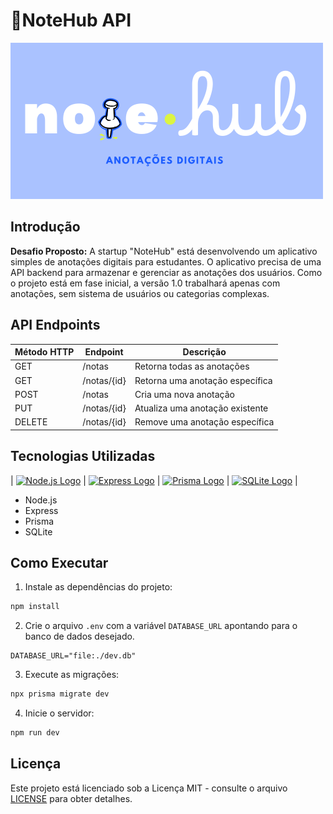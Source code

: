 # 📌NoteHub API
![NoteHub Logo](./assets/img/notehub-logo.png)

## Introdução
**Desafio Proposto:** A startup "NoteHub" está desenvolvendo um aplicativo simples de anotações digitais para estudantes. O aplicativo precisa de uma API backend para armazenar e gerenciar as anotações dos usuários. Como o projeto está em fase inicial, a versão 1.0 trabalhará apenas com anotações, sem sistema de usuários ou categorias complexas.

## API Endpoints
| Método HTTP | Endpoint         | Descrição                          |
|-------------|------------------|------------------------------------|
| GET         | /notas           | Retorna todas as anotações        |
| GET         | /notas/{id}      | Retorna uma anotação específica   |
| POST        | /notas           | Cria uma nova anotação            |
| PUT         | /notas/{id}      | Atualiza uma anotação existente   |
| DELETE      | /notas/{id}      | Remove uma anotação específica    |

## Tecnologias Utilizadas
| [<img src="https://nodejs.org/static/images/logo.svg" alt="Node.js Logo" width="60px" style="background-color:transparent;">](https://nodejs.org/) | [<img src="https://cdn.worldvectorlogo.com/logos/express-109.svg" alt="Express Logo" width="50px" style="background-color:transparent;">](https://expressjs.com/) | [<img src="https://www.prisma.io/images/favicon-32x32.png" alt="Prisma Logo" width="30px" style="background-color:transparent;">](https://www.prisma.io/) | [<img src="https://upload.wikimedia.org/wikipedia/commons/3/38/SQLite370.svg" alt="SQLite Logo" width="50px" style="background-color:transparent;">](https://www.sqlite.org/) |

- Node.js
- Express
- Prisma
- SQLite
## Como Executar
1. Instale as dependências do projeto:

```bash
npm install
```

2. Crie o arquivo `.env` com a variável `DATABASE_URL` apontando para o banco de dados desejado.

```
DATABASE_URL="file:./dev.db"
```

3. Execute as migrações:

```bash
npx prisma migrate dev
```

4. Inicie o servidor:

```bash
npm run dev
```

## Licença
Este projeto está licenciado sob a Licença MIT - consulte o arquivo [LICENSE](./LICENSE) para obter detalhes.
```